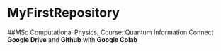 # MyFirstRepository
##MSc Computational Physics, Course: Quantum Information
Connect **Google Drive** and **Github** with **Google Colab**
